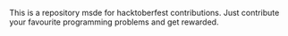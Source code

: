 This is a repository msde for hacktoberfest contributions. Just contribute your favourite programming problems and get rewarded.
